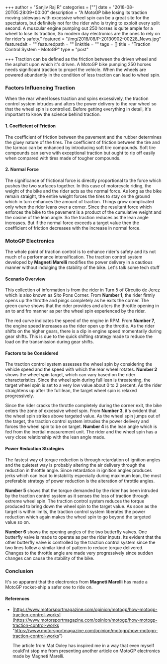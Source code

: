 +++
author = "Sanjiv Raj R"
categories = [""]
date = "2018-08-20T05:28:09+00:00"
description = "A MotoGP bike losing its traction moving sideways with excessive wheel spin can be a great site for the spectators, but definitely not for the rider who is trying to exploit every split second. A muscular engine pumping out 250 horses is quite ample for a wheel to lose its traction, So modern day electronics are the ones to rely on for rider's safety."
featured = "/img/2018/08/P-20130902-00228_News.jpg"
featuredalt = ""
featuredpath = ""
linktitle = ""
tags = []
title = "Traction Control System - MotoGP"
type = "post"

+++
Traction can be defined as the friction between the driven wheel and the asphalt upon which it's driven. A MotoGP bike pumping 250 horses needs significant traction to propel the vehicle. When the wheels are powered abundantly in the condition of less traction can lead to wheel spin.

### Factors Influencing Traction

When the rear wheel loses traction and spins excessively, the traction control system intrudes and alters the power delivery to the rear wheel so that the wheel spin is controlled. Before getting everything in detail, it's important to know the science behind traction.

#### 1. Coefficient of Friction

The coefficient of friction between the pavement and the rubber determines the gluey nature of the tires. The coefficient of friction between the tire and the tarmac can be enhanced by introducing soft tire compounds. Soft tire compounds can serve with exceptional traction but ought to rip off easily when compared with tires made of tougher compounds.

#### 2. Normal Force

The significance of frictional force is directly proportional to the force which pushes the two surfaces together. In this case of motorcycle riding, the weight of the bike and the rider acts as the normal force. As long as the bike remain straight, the entire weight forces the tires to stay on the ground which in turn enhances the amount of traction. Things grow complicated only when the rider leans over a corner. Since the resultant force which enforces the bike to the pavement is a product of the cumulative weight and the cosine of the lean angle. So the traction reduces as the lean angle increases. But if the normal force exceeds a target value then the coefficient of friction decreases with the increase in normal force.

### MotoGP Electronics

The whole point of traction control is to enhance rider's safety and its not much of a performance intensification. The traction control system developed by **Magneti Marelli** modifies the power delivery in a cautious manner without indulging the stability of the bike. Let's talk some tech stuff

#### Scenario Overview

This collection of information is from the rider in Turn 5 of Circuito de Jerez which is also known as Sito Pons Corner. From **Number 1**, the rider firmly opens up the throttle and pings completely as he exits the corner. The green curve shows that the rider provides and alters the throttle opening in an to and fro manner as per the wheel spin experienced by the rider.

The red curve indicates the speed of the engine in RPM. From **Number 7**, the engine speed increases as the rider open up the throttle. As the rider shifts on the higher gears, there is a dip in engine speed momentarily during gear shifts. This is due to the quick shifting strategy made to reduce the load on the transmission during gear shifts.

#### Factors to be Considered

The traction control system assesses the wheel spin by considering the vehicle speed and the speed with which the rear wheel rotates. **Number 2** shows the wheel spin target, which can vary based on the rider characteristics. Since the wheel spin during full lean is threatening, the target wheel spin is set to a very low value about 0 to 2 percent. As the rider straightens up after the full lean, the target wheel spin is relaxed progressively.

Since the rider cracks the throttle completely during the corner exit, the bike enters the zone of excessive wheel spin. From **Number 3**, it's evident that the wheel spin strikes above targeted value. As the wheel spin jumps out of the target, the traction control system intrudes the power delivery and forces the wheel spin to be on target. **Number 4** is the lean angle which is fed from the inertial measurement unit. The rider and the wheel spin has a very close relationship with the lean angle made.

#### Power Reduction Strategies

The fastest way of torque reduction is through retardation of ignition angles and the quietest way is probably altering the air delivery through the reduction in throttle angle. Since retardation in ignition angles produces jerks which can lead to instability especially during maximum lean, the most preferable strategy of power reduction is the alteration of throttle angles.

**Number 5** shows that the torque demanded by the rider has been intruded by the traction control system as it senses the loss of traction through extreme wheel spin. The traction control system reduces the torque produced to bring down the wheel spin to the target value. As soon as the target is within limits, the traction control system liberates the power reduction which again makes the wheel spin to go beyond the targeted value so on.

**Number 6** shows the opening angles of the two butterfly valves. One butterfly valve is made to operate as per the rider inputs. Its evident that the other butterfly valve is controlled by the traction control system since the two lines follow a similar kind of pattern to reduce torque delivered. Changes to the throttle angle are made very progressively since sudden changes can cause the stability of the bike.

### Conclusion

It's so apparent that the electronics from **Magneti Marelli** has made a MotoGP rocket-ship a safer one to ride on.

#### References

* [https://www.motorsportmagazine.com/opinion/motogp/how-motogp-traction-control-works](https://www.motorsportmagazine.com/opinion/motogp/how-motogp-traction-control-works "https://www.motorsportmagazine.com/opinion/motogp/how-motogp-traction-control-works")

  The article from Mat Oxley has inspired me in a way that even myself could'nt stop me from presenting another article on MotoGP electronics made by Magneti Marelli.